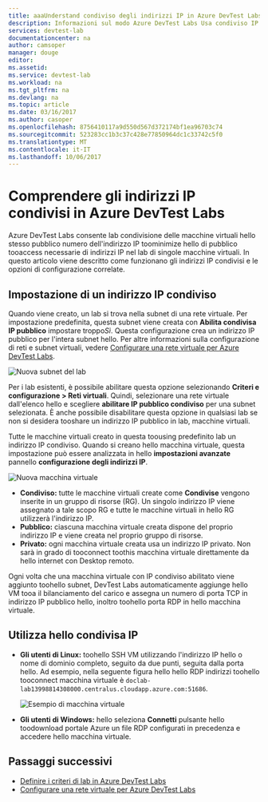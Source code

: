 ```yaml
---
title: aaaUnderstand condiviso degli indirizzi IP in Azure DevTest Labs | Documenti Microsoft
description: Informazioni sul modo Azure DevTest Labs Usa condiviso IP indirizzi toominimize hello pubblica IP indirizzi necessari tooaccess macchine virtuali nel lab.
services: devtest-lab
documentationcenter: na
author: camsoper
manager: douge
editor: 
ms.assetid: 
ms.service: devtest-lab
ms.workload: na
ms.tgt_pltfrm: na
ms.devlang: na
ms.topic: article
ms.date: 03/16/2017
ms.author: casoper
ms.openlocfilehash: 8756410117a9d550d567d372174bf1ea96703c74
ms.sourcegitcommit: 523283cc1b3c37c428e77850964dc1c33742c5f0
ms.translationtype: MT
ms.contentlocale: it-IT
ms.lasthandoff: 10/06/2017
---
```

# <a name="understand-shared-ip-addresses-in-azure-devtest-labs"></a>Comprendere gli indirizzi IP condivisi in Azure DevTest Labs

Azure DevTest Labs consente lab condivisione delle macchine virtuali hello stesso pubblico numero dell'indirizzo IP toominimize hello di pubblico tooaccess necessarie di indirizzi IP nel lab di singole macchine virtuali.  In questo articolo viene descritto come funzionano gli indirizzi IP condivisi e le opzioni di configurazione correlate.

## <a name="shared-ip-setting"></a>Impostazione di un indirizzo IP condiviso

Quando viene creato, un lab si trova nella subnet di una rete virtuale.  Per impostazione predefinita, questa subnet viene creata con **Abilita condivisa IP pubblico** impostare troppo*Sì*.  Questa configurazione crea un indirizzo IP pubblico per l'intera subnet hello.  Per altre informazioni sulla configurazione di reti e subnet virtuali, vedere [Configurare una rete virtuale per Azure DevTest Labs](devtest-lab-configure-vnet.md).

![Nuova subnet del lab](media/devtest-lab-shared-ip/lab-subnet.png)

Per i lab esistenti, è possibile abilitare questa opzione selezionando **Criteri e configurazione > Reti virtuali**. Quindi, selezionare una rete virtuale dall'elenco hello e scegliere **abilitare IP pubblico condiviso** per una subnet selezionata. È anche possibile disabilitare questa opzione in qualsiasi lab se non si desidera tooshare un indirizzo IP pubblico in lab, macchine virtuali.

Tutte le macchine virtuali creato in questa toousing predefinito lab un indirizzo IP condiviso.  Quando si creano hello macchina virtuale, questa impostazione può essere analizzata in hello **impostazioni avanzate** pannello **configurazione degli indirizzi IP**.

![Nuova macchina virtuale](media/devtest-lab-shared-ip/new-vm.png)

- **Condiviso:** tutte le macchine virtuali create come **Condivise** vengono inserite in un gruppo di risorse (RG). Un singolo indirizzo IP viene assegnato a tale scopo RG e tutte le macchine virtuali in hello RG utilizzerà l'indirizzo IP.
- **Pubblico:** ciascuna macchina virtuale creata dispone del proprio indirizzo IP e viene creata nel proprio gruppo di risorse.
- **Privato:** ogni macchina virtuale creata usa un indirizzo IP privato. Non sarà in grado di tooconnect toothis macchina virtuale direttamente da hello internet con Desktop remoto.

Ogni volta che una macchina virtuale con IP condiviso abilitato viene aggiunto toohello subnet, DevTest Labs automaticamente aggiunge hello VM tooa il bilanciamento del carico e assegna un numero di porta TCP in indirizzo IP pubblico hello, inoltro toohello porta RDP in hello macchina virtuale.  

## <a name="using-hello-shared-ip"></a>Utilizza hello condivisa IP

- **Gli utenti di Linux:** toohello SSH VM utilizzando l'indirizzo IP hello o nome di dominio completo, seguito da due punti, seguita dalla porta hello. Ad esempio, nella seguente figura hello hello RDP indirizzi toohello tooconnect macchina virtuale è `doclab-lab13998814308000.centralus.cloudapp.azure.com:51686`.

  ![Esempio di macchina virtuale](media/devtest-lab-shared-ip/vm-info.png)

- **Gli utenti di Windows:** hello seleziona **Connetti** pulsante hello toodownload portale Azure un file RDP configurati in precedenza e accedere hello macchina virtuale.

## <a name="next-steps"></a>Passaggi successivi

* [Definire i criteri di lab in Azure DevTest Labs](devtest-lab-set-lab-policy.md)
* [Configurare una rete virtuale per Azure DevTest Labs](devtest-lab-configure-vnet.md)





